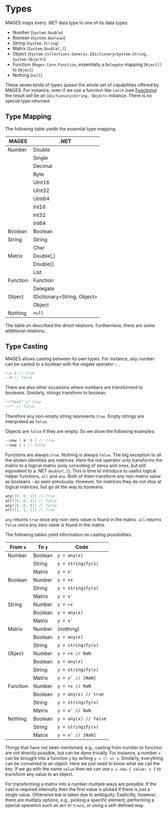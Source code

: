 # Types

MAGES maps every .NET data type to one of its data types:

* Number (`System.Double`)
* Boolean (`System.Boolean`)
* String (`System.String`)
* Matrix (`System.Double[,]`)
* Object (`System.Collections.Generic.IDictionary<System.String, System.Object>`)
* Function (`Mages.Core.Function`, essentially a `Delegate` mapping `Object[]` to `Object`)
* Nothing (`null`)

These seven kinds of types spawn the whole set of capabilities offered by MAGES. For instance, even if we use a function like `catch` (see [Functions](functions.md)) the result will be an `IDictionary<String, Object>` instance. There is no special type returned.

## Type Mapping

The following table yields the essential type mapping.

| MAGES    | .NET                        |
|--------- | --------------------------- |
| Number   | Double                      |
|          | Single                      |
|          | Decimal                     |
|          | Byte                        |
|          | UInt16                      |
|          | UInt32                      |
|          | UInt64                      |
|          | Int16                       |
|          | Int32                       |
|          | Int64                       |
| Boolean  | Boolean                     |
| String   | String                      |
|          | Char                        |
| Matrix   | Double[,]                   |
|          | Double[]                    |
|          | List<Double>                |
| Function | Function                    |
|          | Delegate                    |
| Object   | IDictionary<String, Object> |
|          | Object                      |
| Nothing  | `null`                      |

The table on described the direct relations. Furthermore, there are some additional relations.

## Type Casting

MAGES allows casting between its own types. For instance, any number can be casted to a boolean with the negate operator `~`.

```C
~~1.5 // true
~~0 // false
```

There are also other occasions where numbers are transformed to booleans. Similarly, strings transform to boolean.

```C
~~"test" // true
~~"" // false
```

Therefore any non-empty string represents `true`. Empty strings are interpreted as `false`.

Objects are `false` if they are empty. So we show the following examples:

```C
~~new { a: 0 } // true
~~new { } // false
```

Functions are always `true`. Nothing is always `false`. The big exception to all the shown identities are matrices. Here the not operator only transforms the matrix to a logical matrix (only consisting of zeros and ones, but still equivalent to a .NET `double[,]`). This is time to introduce to useful logical helper functions, `all` and `any`. Both of them transform any non-matrix value as booleans - as seen previously. However, for matrices they do not stop at logical matrices, but go all the way to booleans.

```C
any([0, 0, 1]) // true
all([0, 0, 1]) // false
any([0, 0, 0]) // false
all([1, 1, 1]) // true
```

`any` returns `true` once *any* non-zero value is found in the matrix. `all` returns `false` once *any* zero value is found in the matrix.

The following tables yield information on casting possibilities.

| From `x` | To `y`   | Code                  |
| -------- | -------- | --------------------- |
| Number   | Boolean  | `y = any(x)`          |
|          | String   | `y = stringify(x)`    |
|          | Matrix   | `y = x'`              |
| Boolean  | Number   | `y = +x`              |
|          | String   | `y = stringify(x)`    |
|          | Matrix   | `y = x'`              |
| String   | Number   | `y = +x`              |
|          | Boolean  | `y = any(x)`          |
|          | Matrix   | `y = x'`              |
| Matrix   | Number   | (nothing)             |
|          | Boolean  | `y = any(x)`          |
|          | String   | `y = stringify(x)`    |
| Object   | Number   | `y = +x // NaN`       |
|          | Boolean  | `y = any(x)`          |
|          | String   | `y = stringify(x)`    |
|          | Matrix   | `y = x' // [NaN]`     |
| Function | Number   | `y = +x // NaN`       |
|          | Boolean  | `y = any(x) // true`  |
|          | String   | `y = stringify(x)`    |
|          | Matrix   | `y = x' // NaN`       |
| Nothing  | Boolean  | `y = any(x) // false` |
|          | String   | `y = stringify(x)`    |
|          | Matrix   | `y = x' // [NaN]`     |

Things that have not been mentioned, e.g., casting from number to function are not directly possible, but can be done trivially. For instance, a number `x` can be brought into a function `y` by writing `y = () => x`. Similarly, everything can be converted to an object. Here we just need to know what we call the key. If we go with the name `value` then we can use `y = new { value: x }` to transform any value to an object.

For transforming a matrix into a number multiple ways are possible. If the cast is required internally then the first value is picked if there is just a single value. Otherwise `NaN` is taken due to ambiguity. Explicitly, however, there are multiply options, e.g., picking a specific element, performing a special operation such as `det` or `trace`, or using a self-defined way.